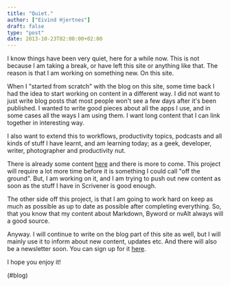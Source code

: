 ```yaml
---
title: "Quiet."
author: ["Eivind Hjertnes"]
draft: false
type: "post"
date: 2013-10-23T02:00:00+02:00
---
```


I know things have been very quiet, here for a while now. This is not
because I am taking a break, or have left this site or anything like
that. The reason is that I am working on something new. On this site.

When I "started from scratch" with the blog on this site, some time back
I had the idea to start working on content in a different way. I did not
want to just write blog posts that most people won't see a few days
after it's been published. I wanted to write good pieces about all the
apps I use, and in some cases all the ways I am using them. I want long
content that I can link together in interesting way.

I also want to extend this to workflows, productivity topics, podcasts
and all kinds of stuff I have learnt, and am learning today; as a geek,
developer, writer, photographer and productivity nut.

There is already some content [here](http://hjertnes.me/content/) and
there is more to come. This project will require a lot more time before
it is something I could call "off the ground". But, I am working on it,
and I am trying to push out new content as soon as the stuff I have in
Scrivener is good enough.

The other side off this project, is that I am going to work hard on keep
as much as possible as up to date as possible after completing
everything. So, that you know that my content about Markdown, Byword or
nvAlt always will a good source.

Anyway. I will continue to write on the blog part of this site as well,
but I will mainly use it to inform about new content, updates etc. And
there will also be a newsletter soon. You can sign up for it
[here](http://hjertnes.me/letter/).

I hope you enjoy it!

(#blog)
